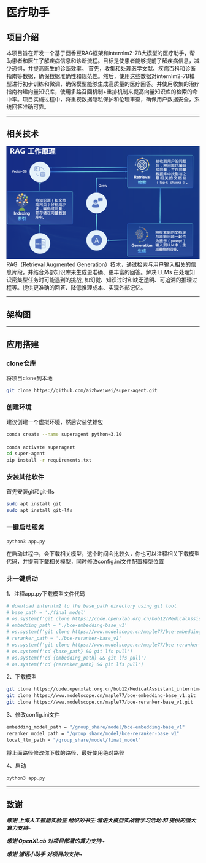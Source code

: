 # 医疗助手

## 项目介绍

本项目旨在开发一个基于茴香豆RAG框架和internlm2-7B大模型的医疗助手，帮助患者和医生了解疾病信息和诊断流程。目标是使患者能够提前了解疾病信息，减少恐惧，并提高医生的诊断效率。
首先，收集和处理医学文献、疾病百科和诊断指南等数据，确保数据准确性和规范性。然后，使用这些数据对internlm2-7B模型进行初步训练和微调，确保模型能够生成高质量的医疗回答。并使用收集的治疗指南构建向量知识库，使用多路召回机制+重排机制来提高向量知识库的检索的命中率。项目实施过程中，将重视数据隐私保护和伦理审查，确保用户数据安全，系统回答准确可靠。

---

## 相关技术

![alt text](image.png)
RAG（Retrieval Augmented Generation）技术，通过检索与用户输入相关的信息片段，并结合外部知识库来生成更准确、更丰富的回答。解决 LLMs 在处理知识密集型任务时可能遇到的挑战, 如幻觉、知识过时和缺乏透明、可追溯的推理过程等。提供更准确的回答、降低推理成本、实现外部记忆。

---

## 架构图

---

## 应用搭建
### clone仓库
将项目clone到本地

```sh
git clone https://github.com/aizhweiwei/super-agent.git
```

### 创建环境
建议创建一个虚拟环境，然后安装依赖包

```sh
conda create --name superagent python=3.10

conda activate superagent
cd super-agent
pip install -r requirements.txt
```

### 安装其他软件
首先安装git和git-lfs
```sh
sudo apt install git
sudo apt install git-lfs
```

### 一键启动服务
``` sh
python3 app.py
```
在启动过程中，会下载相关模型，这个时间会比较久，你也可以注释相关下载模型代码，并提前下载相关模型，同时修改config.ini文件配置模型位置

### 非一键启动
1、注释app.py下载模型文件代码
```python
# download internlm2 to the base_path directory using git tool
# base_path = './final_model'
# os.system(f'git clone https://code.openxlab.org.cn/bob12/MedicalAssistant_internlm-7B.git {base_path}')
# embedding_path = './bce-embedding-base_v1'
# os.system(f'git clone https://www.modelscope.cn/maple77/bce-embedding-base_v1.git {embedding_path}')
# reranker_path = './bce-reranker-base_v1'
# os.system(f'git clone https://www.modelscope.cn/maple77/bce-reranker-base_v1.git {reranker_path}')
# os.system(f'cd {base_path} && git lfs pull')
# os.system(f'cd {embedding_path} && git lfs pull')
# os.system(f'cd {reranker_path} && git lfs pull')
```
2、下载模型
```sh
git clone https://code.openxlab.org.cn/bob12/MedicalAssistant_internlm-7B.git
git clone https://www.modelscope.cn/maple77/bce-embedding-base_v1.git
git clone https://www.modelscope.cn/maple77/bce-reranker-base_v1.git

```

3、修改config.ini文件
```bash
embedding_model_path = "/group_share/model/bce-embedding-base_v1"
reranker_model_path = "/group_share/model/bce-reranker-base_v1"
local_llm_path = "/group_share/model/final_model"

```
将上面路径修改你下载的路径，最好使用绝对路径

4、启动
``` sh
python3 app.py
```
---

## 致谢


***感谢 上海人工智能实验室 组织的书生·浦语大模型实战营学习活动 和 提供的强大算力支持~***

***感谢 OpenXLab 对项目部署的算力支持~***

***感谢 浦语小助手 对项目的支持~***
